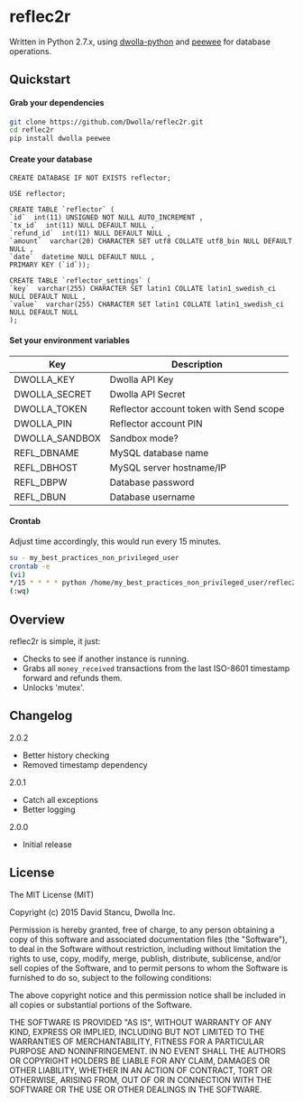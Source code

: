 reflec2r
==========

Written in Python 2.7.x, using [dwolla-python](https://github.com/Dwolla/dwolla-python) and [peewee](https://github.com/coleifer/peewee) for database operations.

## Quickstart

#### Grab your dependencies
```bash
git clone https://github.com/Dwolla/reflec2r.git
cd reflec2r
pip install dwolla peewee
```

#### Create your database
```MySQL
CREATE DATABASE IF NOT EXISTS reflector;

USE reflector;

CREATE TABLE `reflector` (
`id`  int(11) UNSIGNED NOT NULL AUTO_INCREMENT ,
`tx_id`  int(11) NULL DEFAULT NULL ,
`refund_id`  int(11) NULL DEFAULT NULL ,
`amount`  varchar(20) CHARACTER SET utf8 COLLATE utf8_bin NULL DEFAULT NULL ,
`date`  datetime NULL DEFAULT NULL ,
PRIMARY KEY (`id`));

CREATE TABLE `reflector_settings` (
`key`  varchar(255) CHARACTER SET latin1 COLLATE latin1_swedish_ci NULL DEFAULT NULL ,
`value`  varchar(255) CHARACTER SET latin1 COLLATE latin1_swedish_ci NULL DEFAULT NULL 
);
```

#### Set your environment variables

| Key            | Description                             |
|----------------|-----------------------------------------|
| DWOLLA_KEY     | Dwolla API Key                          |
| DWOLLA_SECRET  | Dwolla API Secret                       |
| DWOLLA_TOKEN   | Reflector account token with Send scope |
| DWOLLA_PIN     | Reflector account PIN                   |
| DWOLLA_SANDBOX | Sandbox mode?                           |
| REFL_DBNAME    | MySQL database name                     |
| REFL_DBHOST    | MySQL server hostname/IP                |
| REFL_DBPW      | Database password                       |
| REFL_DBUN      | Database username                       |

#### Crontab
Adjust time accordingly, this would run every 15 minutes.

```bash
su - my_best_practices_non_privileged_user
crontab -e
(vi)
*/15 * * * * python /home/my_best_practices_non_privileged_user/reflec2r.py
(:wq)
```

## Overview

reflec2r is simple, it just:
* Checks to see if another instance is running.
* Grabs all `money_received` transactions from the last ISO-8601 timestamp forward and refunds them.
* Unlocks 'mutex'.

## Changelog

2.0.2
* Better history checking
* Removed timestamp dependency

2.0.1
* Catch all exceptions
* Better logging

2.0.0
* Initial release

## License

The MIT License (MIT)

Copyright (c) 2015 David Stancu, Dwolla Inc.

Permission is hereby granted, free of charge, to any person obtaining a copy
of this software and associated documentation files (the "Software"), to deal
in the Software without restriction, including without limitation the rights
to use, copy, modify, merge, publish, distribute, sublicense, and/or sell
copies of the Software, and to permit persons to whom the Software is
furnished to do so, subject to the following conditions:

The above copyright notice and this permission notice shall be included in
all copies or substantial portions of the Software.

THE SOFTWARE IS PROVIDED "AS IS", WITHOUT WARRANTY OF ANY KIND, EXPRESS OR
IMPLIED, INCLUDING BUT NOT LIMITED TO THE WARRANTIES OF MERCHANTABILITY,
FITNESS FOR A PARTICULAR PURPOSE AND NONINFRINGEMENT. IN NO EVENT SHALL THE
AUTHORS OR COPYRIGHT HOLDERS BE LIABLE FOR ANY CLAIM, DAMAGES OR OTHER
LIABILITY, WHETHER IN AN ACTION OF CONTRACT, TORT OR OTHERWISE, ARISING FROM,
OUT OF OR IN CONNECTION WITH THE SOFTWARE OR THE USE OR OTHER DEALINGS IN
THE SOFTWARE.
